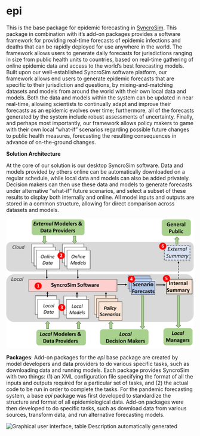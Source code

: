 # epi

This is the base package for epidemic forecasting in [SyncroSim](www.syncrosim.com). This package in combination with it’s add-on packages provides a software framework for providing real-time forecasts of epidemic infections and deaths that can be rapidly deployed for use anywhere in the world. The framework allows users to generate daily forecasts for jurisdictions ranging in size from public health units to countries, based on real-time gathering of online epidemic data and access to the world’s best forecasting models. Built upon our well-established SyncroSim software platform, our framework allows end users to generate epidemic forecasts that are specific to their jurisdiction and questions, by mixing-and-matching datasets and models from around the world with their own local data and models. Both the data and models within the system can be updated in near real-time, allowing scientists to continually adapt and improve their forecasts as an epidemic evolves over time; furthermore, all of the forecasts generated by the system include robust assessments of uncertainty.  Finally, and perhaps most importantly, our framework allows policy makers to game with their own local “what-if” scenarios regarding possible future changes to public health measures, forecasting the resulting consequences in advance of on-the-ground changes. 

**Solution Architecture**

At the core of our solution is our desktop SyncroSim software. Data and models provided by others online can be automatically downloaded on a regular schedule, while local data and models can also be added privately. Decision makers can then use these data and models to generate forecasts under alternative “what-if” future scenarios, and select a subset of these results to display both internally and online. All model inputs and outputs are stored in a common structure, allowing for direct comparison across datasets and models.

![img](https://github.com/ApexRMS/epi/blob/main/images/architecture.png)



**Packages**: Add-on packages for the *epi* base package are created by model developers and data providers to do various specific tasks, such as downloading data and running models. Each package provides SyncroSim with two things: (1) an XML configuration file specifying the format of all the inputs and outputs required for a particular set of tasks, and (2) the actual code to be run in order to complete the tasks. For the pandemic forecasting system, a base *epi* package was first developed to standardize the structure and format of all epidemiological data. Add-on packages were then developed to do specific tasks, such as download data from various sources, transform data, and run alternative forecasting models.

![Graphical user interface, table  Description automatically generated](file:///C:/Users/leona/AppData/Local/Temp/msohtmlclip1/01/clip_image003.png)

 
